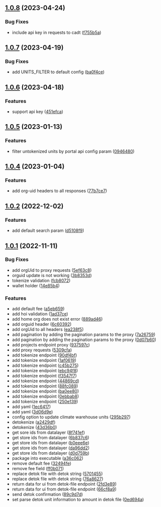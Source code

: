 ## [1.0.8](https://github.com/Chia-Network/Climate-Portal/compare/1.0.7...1.0.8) (2023-04-24)


### Bug Fixes

* include api key in requests to cadt ([f755b5a](https://github.com/Chia-Network/Climate-Portal/commit/f755b5a65bc12c14ccc3ba9039c06dca42dc199e))



## [1.0.7](https://github.com/Chia-Network/Climate-Portal/compare/1.0.6...1.0.7) (2023-04-19)


### Bug Fixes

* add UNITS_FILTER to default config ([ba0f4ce](https://github.com/Chia-Network/Climate-Portal/commit/ba0f4ce571b90c321664f182f79ca578da32582f))



## [1.0.6](https://github.com/Chia-Network/Climate-Portal/compare/1.0.5...1.0.6) (2023-04-18)


### Features

* support api key ([451efca](https://github.com/Chia-Network/Climate-Portal/commit/451efca62430366c118d0a8f89c0ca3c297592b5))



## [1.0.5](https://github.com/Chia-Network/Climate-Portal/compare/1.0.4...1.0.5) (2023-01-13)


### Features

* filter untokenized units by portal api config param ([0946480](https://github.com/Chia-Network/Climate-Portal/commit/09464809d023ea1f8562dbdd9468031ab616bfec))



## [1.0.4](https://github.com/Chia-Network/Climate-Portal/compare/1.0.2...1.0.4) (2023-01-04)


### Features

* add org-uid headers to all responses ([77b7ce7](https://github.com/Chia-Network/Climate-Portal/commit/77b7ce7999e7b6af08088fdeb5746b77d8813f0f))



## [1.0.2](https://github.com/Chia-Network/Climate-Portal/compare/1.0.1...1.0.2) (2022-12-02)


### Features

* add default search param ([d5108f9](https://github.com/Chia-Network/Climate-Portal/commit/d5108f99b9d0ea1de30f1a2fa79659ce7fa28238))



## [1.0.1](https://github.com/Chia-Network/Climate-Portal/compare/5309cfad54c33ed3ca2a714d61fbdd3e3155b476...1.0.1) (2022-11-11)


### Bug Fixes

* add orgUid to proxy requests ([5ef63c8](https://github.com/Chia-Network/Climate-Portal/commit/5ef63c85f84a1e6c441aabf87213a2de2583c86d))
* orguid update is not working ([3b8353d](https://github.com/Chia-Network/Climate-Portal/commit/3b8353de47075a5f44b1ba5193a5322e70292fad))
* tokenize validation ([fcb8072](https://github.com/Chia-Network/Climate-Portal/commit/fcb80727b4bf7e29be58130d67d4eea0a3e16e27))
* wallet holder ([14e85b4](https://github.com/Chia-Network/Climate-Portal/commit/14e85b4a476117133bffbd1b2117f7ee1b39392b))


### Features

* add default fee ([a5eb659](https://github.com/Chia-Network/Climate-Portal/commit/a5eb659ebbb16ac20eea5b58cecfd4ea5f0754cb))
* add hoi validation ([1ad37ce](https://github.com/Chia-Network/Climate-Portal/commit/1ad37ce0131c16f19f3a1d61a51b1549e81fbb80))
* add home org does not exist error ([889ad46](https://github.com/Chia-Network/Climate-Portal/commit/889ad46ea20482dee466eff24dff0bd0452b8545))
* add orguid header ([6c60392](https://github.com/Chia-Network/Climate-Portal/commit/6c6039281d9c86280611c80420a14a8498ecb874))
* add orgUid to all headers ([ea238f5](https://github.com/Chia-Network/Climate-Portal/commit/ea238f5afb881823eb8b0c14b739676cf8056b17))
* add pagination by adding the pagination params to the proxy ([7a26759](https://github.com/Chia-Network/Climate-Portal/commit/7a267595092254ca4ef5e210aab06c54df42b3c7))
* add pagination by adding the pagination params to the proxy ([0d07b60](https://github.com/Chia-Network/Climate-Portal/commit/0d07b60aa1ad605e0cca7fadcbef7949081ebfc2))
* add projects endpoint proxy ([937597c](https://github.com/Chia-Network/Climate-Portal/commit/937597ce83bfb42cdd20b4ee5f853352b9aeccc6))
* add proxy requests ([5309cfa](https://github.com/Chia-Network/Climate-Portal/commit/5309cfad54c33ed3ca2a714d61fbdd3e3155b476))
* add tokenize endpoint ([90df4bf](https://github.com/Chia-Network/Climate-Portal/commit/90df4bfe06cc7ccc8dc9027cc28e687c4a81f753))
* add tokenize endpoint ([1af0619](https://github.com/Chia-Network/Climate-Portal/commit/1af06192d90a07653ac7a2ad2962e607c5e2f63d))
* add tokenize endpoint ([c45b275](https://github.com/Chia-Network/Climate-Portal/commit/c45b2751826374d57e3e73bebe768ca9674d8fa4))
* add tokenize endpoint ([ebc94f8](https://github.com/Chia-Network/Climate-Portal/commit/ebc94f8be5a06d5aafc1e3e5cc302e3d740b9a4a))
* add tokenize endpoint ([f3547f7](https://github.com/Chia-Network/Climate-Portal/commit/f3547f7814fc69bc32222f150d87692570d5e400))
* add tokenize endpoint ([44869cd](https://github.com/Chia-Network/Climate-Portal/commit/44869cd7dfec5a7b72bfa9c70dab335bb63f9286))
* add tokenize endpoint ([88fc089](https://github.com/Chia-Network/Climate-Portal/commit/88fc0899fe20cb3c801763f5bfca8f369e7162d7))
* add tokenize endpoint ([ba0ee80](https://github.com/Chia-Network/Climate-Portal/commit/ba0ee806b99ca763e7e59adea3045153bd71db21))
* add tokenize endpoint ([0ebbab8](https://github.com/Chia-Network/Climate-Portal/commit/0ebbab89cdd614d667bd5eefe2feb4c35b92c285))
* add tokenize endpoint ([250e139](https://github.com/Chia-Network/Climate-Portal/commit/250e139f7e72d8ab0f2f75f67d1e1308c72841c9))
* add yaml ([1ec6417](https://github.com/Chia-Network/Climate-Portal/commit/1ec641704600e3a838521fe303b825702ca3dd5f))
* add yaml ([3d06d9e](https://github.com/Chia-Network/Climate-Portal/commit/3d06d9ea0146e0dd36b0832719f296e40ecf36c0))
* config option to update climate warehouse units ([295b297](https://github.com/Chia-Network/Climate-Portal/commit/295b2978b6fe7477ba42b55aaebd7bd3826c2b42))
* detokenize ([a2429df](https://github.com/Chia-Network/Climate-Portal/commit/a2429df0c69a49a9611ccfe2a3d8007622576c86))
* detokenize ([43d36b0](https://github.com/Chia-Network/Climate-Portal/commit/43d36b0e88b2744ef6a275c138b7af5c7755533d))
* get sore ids from datalayer ([8f741ef](https://github.com/Chia-Network/Climate-Portal/commit/8f741efa712db1a7574f68cbf937fbf840fb2fc3))
* get store ids from datalayer ([6b837c6](https://github.com/Chia-Network/Climate-Portal/commit/6b837c635889747b481eaa7c55f0938059fdb348))
* get store ids from datalayer ([b0eee6e](https://github.com/Chia-Network/Climate-Portal/commit/b0eee6e17527c06cbea52c39dc01dcec0658cbc4))
* get store ids from datalayer ([da96dd2](https://github.com/Chia-Network/Climate-Portal/commit/da96dd23e407bae091ae9ec9d7cb085d8bbf0d2c))
* get store ids from datalayer ([d0d759b](https://github.com/Chia-Network/Climate-Portal/commit/d0d759ba2b6462e8368aed81143a0b8fd819260c))
* package into executable ([a36c062](https://github.com/Chia-Network/Climate-Portal/commit/a36c062b90990de315863c39c43ec9d8ac06a402))
* remove default fee ([32494fe](https://github.com/Chia-Network/Climate-Portal/commit/32494fe1b633b5990d876ee348535be6736c6f9a))
* remove fee field ([ff0b071](https://github.com/Chia-Network/Climate-Portal/commit/ff0b071f83a27cc2a1f3350b60d89d71a503a159))
* replace detok file with detok string ([5701455](https://github.com/Chia-Network/Climate-Portal/commit/5701455768b2d61522854b49a5ca7b719681533b))
* replace detok file with detok string ([76a8627](https://github.com/Chia-Network/Climate-Portal/commit/76a862791affba9790da1c707a9aebe47591c643))
* return data for ui from detok-file endpoint ([2fd3e89](https://github.com/Chia-Network/Climate-Portal/commit/2fd3e899710449593e3b857d46e2b6595cd1f4b9))
* return data for ui from detok-file endpoint ([66cf8a9](https://github.com/Chia-Network/Climate-Portal/commit/66cf8a95d8dc0c89d775ef05ec6e2e76b7fa9201))
* send detok confirmation ([89c9d7d](https://github.com/Chia-Network/Climate-Portal/commit/89c9d7de5c0cebceaf4f488c6f967c2d720ee11e))
* set parse detok unit information to amount in detok file ([0ed694a](https://github.com/Chia-Network/Climate-Portal/commit/0ed694a0ea0bc580842738640e9691a1318a6e60))



